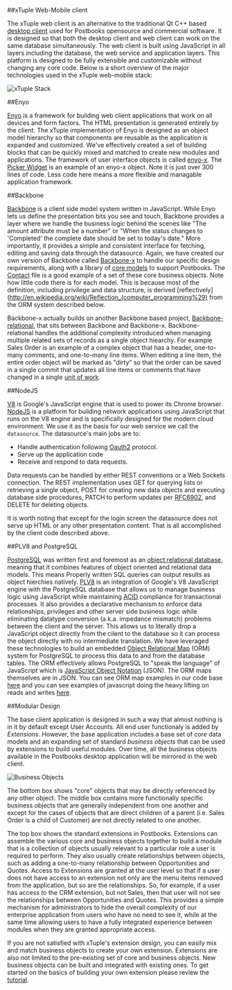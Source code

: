 ##xTuple Web-Mobile client

The xTuple web client is an alternative to the traditional Qt C++ based [desktop client](http://github.com/xtuple/qt-client) used for Postbooks opensource and commercial software. It is designed so that both the desktop client and web client can work on the same database simultaneously. The web client is built using JavaScript in all layers including the database, the web service and application layers. This platform is designed to be fully extensible and customizable without changing any core code. Below is a short overview of the major technologies used in the xTuple web-mobile stack:

![xTuple Stack](/images/js_arch.png "xTuple Architecture")

##Enyo

[Enyo](http://enyojs.com/) is a framework for building web client applications that work on all devices and form factors. The HTML presentation is generated entirely by the client. The xTuple implementation of Enyo is designed as an object model hierarchy so that components are reusable as the application is expanded and customized. We've effectively created a set of building blocks that can be quickly mixed and matched to create new modules and applications. The framework of user interface objects is called [enyo-x](https://github.com/xtuple/xtuple/tree/master/lib/enyo-x). The [Picker Widget](https://github.com/xtuple/xtuple/blob/master/lib/enyo-x/source/widgets/picker.js) is an example of an enyo-x object. Note it is just over 300 lines of code. Less code here means a more flexible and managable application framework.

##Backbone

[Backbone](http://backbonejs.org/) is a client side model system written in JavaScript. While Enyo lets us define the presentation bits you see and touch, Backbone provides a layer where we handle the business logic behind the scenes like "The amount attribute must be a number" or "When the status changes to 'Completed' the complete date should be set to today's date." More importantly, it provides a simple and consistent interface for fetching, editing and saving data through the datasource. Again, we have created our own version of Backbone called [Backbone-x](https://github.com/xtuple/xtuple/tree/master/lib/backbone-x) to handle our specific design requirements, along with a library of [core models](https://github.com/xtuple/xtuple/tree/master/enyo-client/application/source/models) to support Postbooks. The [Contact](https://github.com/xtuple/xtuple/blob/master/enyo-client/application/source/models/contact.js) file is a good example of a set of these core business objects. Note how little code there is for each model. This is because most of the definition, including privilege and data structure, is derived [reflectively](http://en.wikipedia.org/wiki/Reflection_(computer_programming%29) from the ORM system described below.

Backbone-x actually builds on another Backbone based project, [Backbone-relational](http://backbonerelational.org/), that sits between Backbone and Backbone-x. Backbone-relational handles the additional complexity introduced when managing multiple related sets of records as a single object hiearchy. For example Sales Order is an example of a complex object that has a header, one-to-many comments, and one-to-many line items. When editing a line item, the entire order object will be marked as "dirty" so that the order can be saved in a single commit that updates all line items or comments that have changed in a single [unit of work](http://martinfowler.com/eaaCatalog/unitOfWork.html).

##NodeJS

[V8](https://code.google.com/p/v8/) is Google's JavaScript engine that is used to power its Chrome browser. [NodeJS](http://nodejs.org/) is a platform for building network applications using JavaScript that runs on the V8 engine and is specifically designed for the modern cloud environment. We use it as the basis for our web service we call the `datasource`. The datasource's main jobs are to:

  * Handle authentication following [Oauth2](http://oauth.net/2/) protocol.
  * Serve up the application code
  * Receive and respond to data requests.

Data requests can be handled by either REST conventions or a Web Sockets connection. The REST implementation uses GET for querying lists or retrieving a single object, POST for creating new data objects and executing database side procedures, PATCH to perform updates per [RFC6902](http://tools.ietf.org/html/rfc6902), and DELETE for deleting objects.

It is worth noting that except for the login screen the datasource does not serve up HTML or any other presentation content. That is all accomplished by the client code described above.

##PLV8 and PostgreSQL

[PostgreSQL](http://www.postgresql.org/) was written first and foremost as an [object relational database](http://en.wikipedia.org/wiki/Object_relational_database), meaning that it combines features of object oriented and relational data models. This means Properly written SQL queries can output results as object hierchies natively. [PLV8](http://pgxn.org/dist/plv8/doc/plv8.html) is an integration of Google's V8 JavaScript engine with the PostgreSQL database that allows us to manage business logic using JavaScript while maintaining [ACID](http://en.wikipedia.org/wiki/ACID) compliance for transactional processes. It also provides a declarative mechanism to enforce data relationships, privileges and other server side business logic while eliminating datatype conversion (a.k.a. impedance mismatch) problems between the client and the server. This allows us to literally drop a JavaScript object directly from the cilent to the database so it can process the object directly with no intermediate translation. We have leveraged these technologies to build an embedded [Object Relational Map](https://github.com/xtuple/xtuple/blob/master/lib/orm/README.md) (ORM) system for PostgreSQL to process this data to and from the database tables. The ORM effectively allows PostgreSQL to "speak the language" of JavaScript which is [JavaScript Object Notation](http://www.json.org/) (JSON). The ORM maps themselves are in JSON. You can see ORM map examples in our code base [here](https://github.com/xtuple/xtuple/tree/master/enyo-client/database/orm/models) and you can see examples of javascript doing the heavy lifting on reads and writes [here](https://github.com/xtuple/xtuple/blob/master/lib/orm/source/xt/javascript/data.sql).

##Modular Design

The base client application is designed in such a way that almost nothing is in it by default except User Accounts. All end user functionaly is added by *Extensions*. However, the base application includes a base set of *core* data models and an expanding set of standard *business objects* that can be used by extensions to build useful modules. Over time, all the business objects available in the Postbooks desktop application will be mirrored in the web client.

![Business Objects](/images/xbo.png "xTuple Business Objects")

The bottom box shows "core" objects that may be directly referenced by any other object. The middle box contains more functionally specific business objects that are generally independent from one another and except for the cases of objects that are direct children of a parent (i.e. Sales Order is a child of Customer) are not directly related to one another.

The top box shows the standard extensions in Postbooks. Extensions can assemble the various core and business objects together to build a module that is a collection of objects usually relevant to a particular role a user is required to perform. They also usually create relationships between objects, such as adding a one-to-many relationship between Opportunities and Quotes. Access to Extensions are granted at the user level so that if a user does not have access to an extension not only are the menu items removed from the application, but so are the relationships. So, for example, if a user has access to the CRM extension, but not Sales, then that user will not see the relationships between Opportunities and Quotes. This provides a simple mechanism for administrators to hide the overall complexity of our enterprise application from users who have no need to see it, while at the same time allowing users to have a fully integrated experience between modules when they are granted appropriate access.

If you are not satisfied with xTuple's extension design, you can easily mix and match business objects to create your own extension. Extensions are also not limited to the pre-existing set of core and business objects. New business objects can be built and integrated with existing ones. To get started on the basics of building your own extension please review the [tutorial](https://github.com/xtuple/xtuple-extensions/blob/master/docs/TUTORIAL.md).
